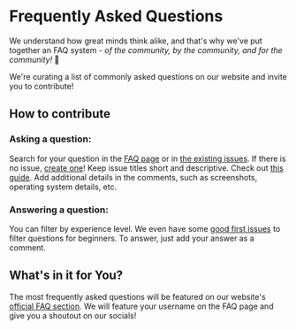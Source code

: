 # Frequently Asked Questions

We understand how great minds think alike, and that's why we've put together an FAQ system - _of the community, by the community, and for the community!_ :sparkling_heart:

We're curating a list of commonly asked questions on our website and invite you to contribute!

## How to contribute

### Asking a question:
Search for your question in the [FAQ page](https://learn.jina.ai/faq) or in [the existing issues](./faq-jina-ai/issues). 
If there is no issue, [create one](./issues/new)! 
Keep issue titles short and descriptive. Check out [this guide](https://medium.com/nyc-planning-digital/writing-a-proper-github-issue-97427d62a20f).
Add additional details in the comments, such as screenshots, operating system details, etc.

### Answering a question:
You can filter by experience level. We even have some [good first issues](./issues?q=is%3Aopen+is%3Aissue+label%3A%22good+first+issue%22) to filter questions for beginners.
To answer, just add your answer as a comment.

## What's in it for You?
The most frequently asked questions will be featured on our website's [official FAQ section](https://learn.jina.ai/faq). We will feature your username on the FAQ page and give you a shoutout on our socials!
